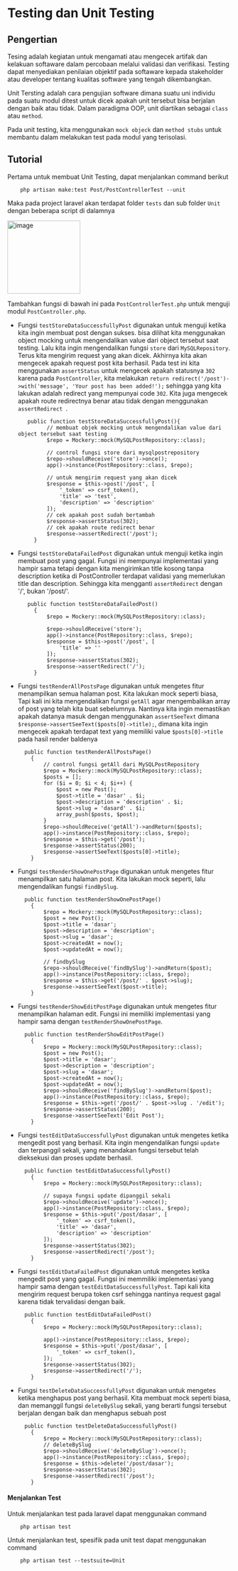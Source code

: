 # Testing dan Unit Testing
## Pengertian
Tesing adalah kegiatan untuk mengamati atau mengecek artifak dan kelakuan softaware dalam percobaan melalui validasi dan verifikasi. Testing dapat menyediakan penilaian objektif pada softaware kepada stakeholder atau developer tentang kualitas software yang tengah dikembangkan.

Unit Tersting adalah cara pengujian software dimana suatu uni individu pada suatu modul ditest untuk dicek apakah unit tersebut bisa berjalan dengan baik atau tidak. Dalam paradigma OOP, unit diartikan sebagai `class` atau `method`.

Pada unit testing, kita menggunakan `mock objeck` dan `method stubs` untuk membantu dalam melakukan test pada modul yang terisolasi.

## Tutorial
Pertama untuk membuat Unit Testing, dapat menjalankan command berikut
```
    php artisan make:test Post/PostControllerTest --unit
```

Maka pada project laravel akan terdapat folder `tests` dan sub folder `Unit` dengan beberapa script di dalamnya

<img width="164" alt="image" src="https://user-images.githubusercontent.com/68325900/168513652-965c6736-f677-402f-b6a2-05c805780bea.png">

Tambahkan fungsi di bawah ini pada `PostControllerTest.php` untuk menguji modul `PostController.php`.

- Fungsi `testStoreDataSuccessfullyPost` digunakan untuk menguji ketika kita ingin membuat post dengan sukses. bisa dilihat kita menggunakan object mocking untuk mengendalikan value dari object tersebut saat testing. Lalu kita ingin mengendalikan fungsi `store` dari `MySQLRepository`. Terus kita mengirim request yang akan dicek. Akhirnya kita akan mengecek apakah request post kita berhasil. Pada test ini kita menggunakan `assertStatus` untuk mengecek apakah statusnya `302` karena pada `PostController`, kita melakukan `return redirect('/post')->with('message', 'Your post has been added!');` sehingga yang kita lakukan adalah redirect yang mempunyai code `302`. Kita juga mengecek apakah route redirectnya benar atau tidak dengan menggunakan `assertRedirect `.
   ```
      public function testStoreDataSuccessfullyPost(){
            // membuat objek mocking untuk mengendalikan value dari object tersebut saat testing
            $repo = Mockery::mock(MySQLPostRepository::class);

            // control fungsi store dari mysqlpostrepository
            $repo->shouldReceive('store')->once();
            app()->instance(PostRepository::class, $repo);

            // untuk mengirim request yang akan dicek
            $response = $this->post('/post', [
                '_token' => csrf_token(),
                'title' => 'test',
                'description' => 'description'
            ]);
            // cek apakah post sudah bertambah
            $response->assertStatus(302);
            // cek apakah route redirect benar
            $response->assertRedirect('/post');
        }
   ```

- Fungsi `testStoreDataFailedPost` digunakan untuk menguji ketika ingin membuat post yang gagal. Fungsi ini mempunyai implementasi yang hampir sama tetapi dengan kita mengirimkan title kosong tanpa description ketika di PostController terdapat validasi yang memerlukan title dan description. Sehingga kita mengganti `assertRedirect` dengan '/', bukan '/post/'.
   ```
      public function testStoreDataFailedPost()
        {
            $repo = Mockery::mock(MySQLPostRepository::class);

            $repo->shouldReceive('store');
            app()->instance(PostRepository::class, $repo);
            $response = $this->post('/post', [
                'title' => ''
            ]);
            $response->assertStatus(302);
            $response->assertRedirect('/');
        }
   ```

- Fungsi `testRenderAllPostsPage` digunakan untuk mengetes fitur menampilkan semua halaman post. Kita lakukan mock seperti biasa, Tapi kali ini kita mengendalikan fungsi `getAll` agar mengembalikan array of post yang telah kita buat sebelumnya. Nantinya kita ingin memastikan apakah datanya masuk dengan menggunakan `assertSeeText` dimana ` $response->assertSeeText($posts[0]->title);`, dimana kita ingin mengecek apakah terdapat text yang memiliki value `$posts[0]->title` pada hasil render baldenya
    ```
      public function testRenderAllPostsPage()
        {
            // control fungsi getAll dari MySQLPostRepository
            $repo = Mockery::mock(MySQLPostRepository::class);
            $posts = [];
            for ($i = 0; $i < 4; $i++) {
                $post = new Post();
                $post->title = 'dasar' . $i;
                $post->description = 'description' . $i;
                $post->slug = 'dasard' . $i;
                array_push($posts, $post);
            }
            $repo->shouldReceive('getAll')->andReturn($posts);
            app()->instance(PostRepository::class, $repo);
            $response = $this->get('/post');
            $response->assertStatus(200);
            $response->assertSeeText($posts[0]->title);
        }
   ```

- Fungsi `testRenderShowOnePostPage` digunakan untuk mengetes fitur menampilkan satu halaman post. Kita lakukan mock seperti, lalu mengendalikan fungsi `findBySlug`.
    ```
      public function testRenderShowOnePostPage()
        {
            $repo = Mockery::mock(MySQLPostRepository::class);
            $post = new Post();
            $post->title = 'dasar';
            $post->description = 'description';
            $post->slug = 'dasar';
            $post->createdAt = now();
            $post->updatedAt = now();
            
            // findbySlug
            $repo->shouldReceive('findBySlug')->andReturn($post);
            app()->instance(PostRepository::class, $repo);
            $response = $this->get('/post/' . $post->slug);
            $response->assertSeeText($post->title);
        }
   ```

- Fungsi `testRenderShowEditPostPage` digunakan untuk mengetes fitur menampilkan halaman edit. Fungsi ini memiliki implementasi yang hampir sama dengan `testRenderShowOnePostPage`.
    ```
      public function testRenderShowEditPostPage()
        {
            $repo = Mockery::mock(MySQLPostRepository::class);
            $post = new Post();
            $post->title = 'dasar';
            $post->description = 'description';
            $post->slug = 'dasar';
            $post->createdAt = now();
            $post->updatedAt = now();
            $repo->shouldReceive('findBySlug')->andReturn($post);
            app()->instance(PostRepository::class, $repo);
            $response = $this->get('/post/' . $post->slug . '/edit');
            $response->assertStatus(200);
            $response->assertSeeText('Edit Post');
        }
   ```

- Fungsi `testEditDataSuccessfullyPost` digunakan untuk mengetes ketika mengedit post yang berhasil. Kita ingin mengendalikan fungsi `update` dan terpanggil sekali, yang menandakan fungsi tersebut telah dieksekusi dan proses update berhasil.
    ```
      public function testEditDataSuccessfullyPost()
        {
            $repo = Mockery::mock(MySQLPostRepository::class);

            // supaya fungsi update dipanggil sekali
            $repo->shouldReceive('update')->once();
            app()->instance(PostRepository::class, $repo);
            $response = $this->put('/post/dasar', [
                '_token' => csrf_token(),
                'title' => 'dasar',
                'description' => 'description'
            ]);
            $response->assertStatus(302);
            $response->assertRedirect('/post');
        }
   ```

- Fungsi `testEditDataFailedPost` digunakan untuk mengetes ketika mengedit post yang gagal. Fungsi ini memmiliki implementasi yang hampir sama dengan `testEditDataSuccessfullyPost`. Tapi kali kita mengirim request berupa token csrf sehingga nantinya request gagal karena tidak tervalidasi dengan baik.
    ```
      public function testEditDataFailedPost()
        {
            $repo = Mockery::mock(MySQLPostRepository::class);

            app()->instance(PostRepository::class, $repo);
            $response = $this->put('/post/dasar', [
                '_token' => csrf_token(),
            ]);
            $response->assertStatus(302);
            $response->assertRedirect('/');
        }
   ```
- Fungsi `testDeleteDataSuccessfullyPost` digunakan untuk mengetes ketika menghapus post yang berhasil. Kita membuat mock seperti biasa, dan memanggil fungsi `deleteBySlug` sekali, yang berarti fungsi tersebut berjalan dengan baik dan menghapus sebuah post
    ```
      public function testDeleteDataSuccessfullyPost()
        {
            $repo = Mockery::mock(MySQLPostRepository::class);
            // deleteBySlug
            $repo->shouldReceive('deleteBySlug')->once();
            app()->instance(PostRepository::class, $repo);
            $response = $this->delete('/post/dasar');
            $response->assertStatus(302);
            $response->assertRedirect('/post');
        }
   ```

#### Menjalankan Test
Untuk menjalankan test pada laravel dapat menggunakan command
```
    php artisan test
```

Untuk menjalankan test, spesifik pada unit test dapat menggunakan command
```
    php artisan test --testsuite=Unit
```